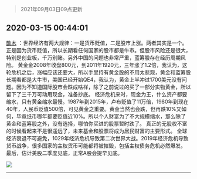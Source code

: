 > 2021年09月03日09点更新
<link rel="stylesheet" href="https://cdn.jsdelivr.net/gh/taotie6/sampleJSON@main/css/photo_show.css">


 ## 2020-03-15 00:44:01 

 [㪚木](https://www.coolapk.com/feed/17281287?shareKey=MDk2ZjdlNTMyYTJkNjEzMTc1MzI~) ：世界经济有两大规律：一是货币贬值，二是股市上涨。两者其实是一个。正是因为货币贬值，所以长期看任何国家的股市都是牛市。但股市风险还是很大，特别是创业板，千万别赌。另外中国的问题也非常严重，蓝筹股存在经历周期风险。
黄金金2008年收盘800元，到2011年1920元<!--break-->，三年涨了1.2倍，我认为，这轮危机之后，涨幅应该还要大，所以手里持有黄金股的不用太悲观，黄金和蓝筹股长期看都是大牛市，美国已经开始QE4，我认为，黄金上半冲过1700美元没有问题。因为不知道国际股市会跌成啥样，除了之前说过的买了一部分实物黄金，所以留下了三千万可动用现金，准备抄底。
经济危机来时，现金为王，什么资产都要缩水，只有黄金缩水最慢。1987年到2015年，卢布贬值了11万倍，1980年到现在40年，人民币贬值500倍，可见黄金之重要。黄金当然也会跌，但再跌10%又如何，毕竟纸币哪年都要贬值近10%。所以个人财富为了不大规模缩水，那么除了黄金和蓝筹股之外，没有选择，哪怕你买进的股票暂时跌了。
真正的无股权不富的时候看起来不是很遥远了，未来基金和股票将成为居民财富的主要形式。
全球经济衰退不可避免，1029年经济危机导致第二次世界大战。2019年经济危机导致货币战争，很多国家的主权货币可能都将被摧毁，包括主权债务危机必然爆发。
最后，估计美股二季度见底，正常A股会提早见底。 

<div class="album">
<img class="img-item" src="http://image.coolapk.com/feed/2019/0329/08/1081091_1553819682_6682@500x254.gif" />
</div>

 ------- 

